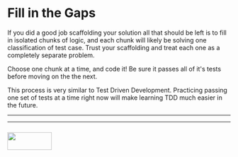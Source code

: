 # Fill in the Gaps

If you did a good job scaffolding your solution all that should be left is to fill in isolated chunks of logic, and each chunk will likely be solving one classification of test case. Trust your scaffolding and treat each one as a completely separate problem. 

Choose one chunk at a time, and code it!  Be sure it passes all of it's tests before moving on the the next.

This process is very similar to Test Driven Development.  Practicing passing one set of tests at a time right now will make learning TDD much easier in the future.


___
___
### <a href="http://elewa.education/blog" target="_blank"><img src="https://user-images.githubusercontent.com/18554853/34921062-506450ae-f97d-11e7-875f-6feeb26ad72d.png" width="100" height="40"/></a>
